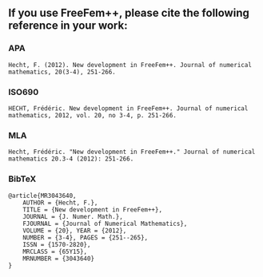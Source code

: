## If you use FreeFem++, please cite the following reference in your work:

### APA

```
Hecht, F. (2012). New development in FreeFem++. Journal of numerical mathematics, 20(3-4), 251-266.
```

### ISO690

```
HECHT, Frédéric. New development in FreeFem++. Journal of numerical mathematics, 2012, vol. 20, no 3-4, p. 251-266.
```

### MLA

```
Hecht, Frédéric. "New development in FreeFem++." Journal of numerical mathematics 20.3-4 (2012): 251-266.
```

### BibTeX

```
@article{MR3043640,
	AUTHOR = {Hecht, F.},
	TITLE = {New development in FreeFem++},
	JOURNAL = {J. Numer. Math.},
	FJOURNAL = {Journal of Numerical Mathematics},
	VOLUME = {20}, YEAR = {2012},
	NUMBER = {3-4}, PAGES = {251--265},
	ISSN = {1570-2820},
	MRCLASS = {65Y15},
	MRNUMBER = {3043640}
}
```
